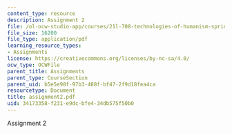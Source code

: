 ```yaml
---
content_type: resource
description: Assignment 2
file: /ol-ocw-studio-app/courses/21l-708-technologies-of-humanism-spring-2003/34173358f231e9dcbfe434db575f50b0_assignment2.pdf
file_size: 16200
file_type: application/pdf
learning_resource_types:
- Assignments
license: https://creativecommons.org/licenses/by-nc-sa/4.0/
ocw_type: OCWFile
parent_title: Assignments
parent_type: CourseSection
parent_uid: b5e5e98f-97b3-488f-bf47-2f9d18fea4ca
resourcetype: Document
title: assignment2.pdf
uid: 34173358-f231-e9dc-bfe4-34db575f50b0
---
```

Assignment 2